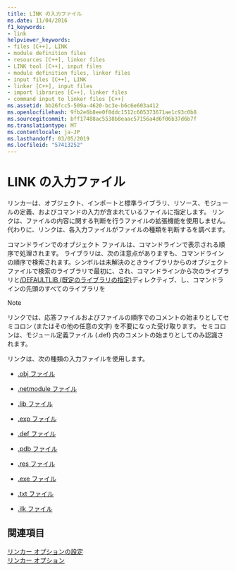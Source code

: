 ```yaml
---
title: LINK の入力ファイル
ms.date: 11/04/2016
f1_keywords:
- link
helpviewer_keywords:
- files [C++], LINK
- module definition files
- resources [C++], linker files
- LINK tool [C++], input files
- module definition files, linker files
- input files [C++], LINK
- linker [C++], input files
- import libraries [C++], linker files
- command input to linker files [C++]
ms.assetid: bb26fcc5-509a-4620-bc3e-b6c6e603a412
ms.openlocfilehash: 9fb2e6b8ee0f8ddc1512c605373671ae1c93c0b8
ms.sourcegitcommit: bff17488ac5538b8eaac57156a4d6f06b37d6b7f
ms.translationtype: MT
ms.contentlocale: ja-JP
ms.lasthandoff: 03/05/2019
ms.locfileid: "57413252"
---
```

# <a name="link-input-files"></a>LINK の入力ファイル

リンカーは、オブジェクト、インポートと標準ライブラリ、リソース、モジュールの定義、およびコマンドの入力が含まれているファイルに指定します。 リンクは、ファイルの内容に関する判断を行うファイルの拡張機能を使用しません。 代わりに、リンクは、各入力ファイルがファイルの種類を判断するを調べます。

コマンドラインでのオブジェクト ファイルは、コマンドラインで表示される順序で処理されます。 ライブラリは、次の注意点がありますも、コマンドラインの順序で検索されます。シンボルは未解決のときライブラリからのオブジェクト ファイルで検索のライブラリで最初に、され、コマンドラインから次のライブラリと[/DEFAULTLIB (既定のライブラリの指定)](../../build/reference/defaultlib-specify-default-library.md)ディレクティブ、し、コマンドラインの先頭のすべてのライブラリを

> [!NOTE]
>  リンクでは、応答ファイルおよびファイルの順序でのコメントの始まりとしてセミコロン (またはその他の任意の文字) を不要になった受け取ります。 セミコロンは、モジュール定義ファイル (.def) 内のコメントの始まりとしてのみ認識されます。

リンクは、次の種類の入力ファイルを使用します。

- [.obj ファイル](../../build/reference/dot-obj-files-as-linker-input.md)

- [.netmodule ファイル](../../build/reference/netmodule-files-as-linker-input.md)

- [.lib ファイル](../../build/reference/dot-lib-files-as-linker-input.md)

- [.exp ファイル](../../build/reference/dot-exp-files-as-linker-input.md)

- [.def ファイル](../../build/reference/dot-def-files-as-linker-input.md)

- [.pdb ファイル](../../build/reference/dot-pdb-files-as-linker-input.md)

- [.res ファイル](../../build/reference/dot-res-files-as-linker-input.md)

- [.exe ファイル](../../build/reference/dot-exe-files-as-linker-input.md)

- [.txt ファイル](../../build/reference/dot-txt-files-as-linker-input.md)

- [.ilk ファイル](../../build/reference/dot-ilk-files-as-linker-input.md)

## <a name="see-also"></a>関連項目

[リンカー オプションの設定](../../build/reference/setting-linker-options.md)<br/>
[リンカー オプション](../../build/reference/linker-options.md)
